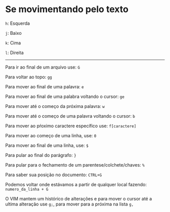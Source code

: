 # Se movimentando pelo texto

`h`: Esquerda

`j`: Baixo

`k`: Cima

`l`: Direita

---

Para ir ao final de um arquivo use: `G`

Para voltar ao topo: `gg`

Para mover ao final de uma palavra: `e`

Para mover ao final de uma palabra voltando o cursor: `ge`

Para mover até o começo da próxima palavra: `w`

Para mover até o começo de uma palavra voltando o cursor: `b`

Para mover ao pŕoximo caractere específico use: `f[caractere]`

Para mover ao começo de uma linha, use: `0`

Para mover ao final de uma linha, use: `$`

Para pular ao final do parágrafo: `}`

Para pular para o fechamento de um parentese/colchete/chaves: `%`

Para saber sua posição no documento: `CTRL+G`

Podemos voltar onde estávamos a partir de qualquer local fazendo: `numero_da_linha + G`

O VIM mantem um histórico de alterações e para mover o cursor até a ultima alteração use `g;`, para mover para a próxima na lista `g,`